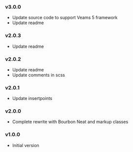 ### v3.0.0
- Update source code to support Veams 5 framework
- Update readme

### v2.0.3
- Update readme

### v2.0.2
- Update readme
- Update comments in scss

### v2.0.1
- Update insertpoints

### v2.0.0
- Complete rewrite with Bourbon Neat and markup classes

### v1.0.0
- Initial version